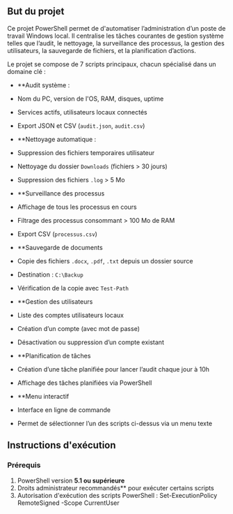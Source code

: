 ## But du projet

Ce projet PowerShell permet de d'automatiser l’administration d’un poste de travail Windows local. Il centralise les tâches courantes de gestion système telles que l’audit, le nettoyage, la surveillance des processus, la gestion des utilisateurs, la sauvegarde de fichiers, et la planification d’actions.

Le projet se compose de 7 scripts principaux, chacun spécialisé dans un domaine clé :

- **Audit système :
- Nom du PC, version de l'OS, RAM, disques, uptime
- Services actifs, utilisateurs locaux connectés
- Export JSON et CSV (`audit.json`, `audit.csv`)

- **Nettoyage automatique :
- Suppression des fichiers temporaires utilisateur
- Nettoyage du dossier `Downloads` (fichiers > 30 jours)
- Suppression des fichiers `.log` > 5 Mo

- **Surveillance des processus
- Affichage de tous les processus en cours
- Filtrage des processus consommant > 100 Mo de RAM
- Export CSV (`processus.csv`)

- **Sauvegarde de documents
- Copie des fichiers `.docx`, `.pdf`, `.txt` depuis un dossier source
- Destination : `C:\Backup`
- Vérification de la copie avec `Test-Path`

- **Gestion des utilisateurs
- Liste des comptes utilisateurs locaux
- Création d’un compte (avec mot de passe)
- Désactivation ou suppression d’un compte existant

- **Planification de tâches
- Création d’une tâche planifiée pour lancer l’audit chaque jour à 10h
- Affichage des tâches planifiées via PowerShell

- **Menu interactif
- Interface en ligne de commande
- Permet de sélectionner l’un des scripts ci-dessus via un menu texte

## Instructions d'exécution

### Prérequis

1. PowerShell version **5.1 ou supérieure**
2. Droits administrateur recommandés** pour exécuter certains scripts
3. Autorisation d'exécution des scripts PowerShell : Set-ExecutionPolicy RemoteSigned -Scope CurrentUser
